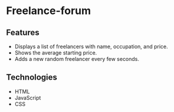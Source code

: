 # Freelance-forum

## Features
- Displays a list of freelancers with name, occupation, and price.
- Shows the average starting price.
- Adds a new random freelancer every few seconds.

## Technologies
- HTML
- JavaScript
- CSS